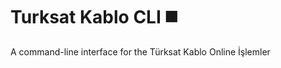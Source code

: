 # Turksat Kablo CLI :black_medium_square:

A command-line interface for the Türksat Kablo Online İşlemler

